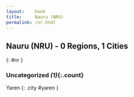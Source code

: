 ```yaml
---
layout:    book
title:     Nauru (NRU)
permalink: /nr.html
---
```


## Nauru (NRU) - 0 Regions, 1 Cities
{: #nr }





### Uncategorized _(1)_{:.count}


Yaren  {: .city #yaren } <br>


 
